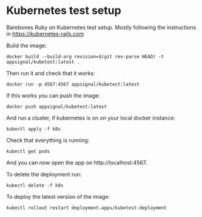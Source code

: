 # Kubernetes test setup

Barebones Ruby on Kubernetes test setup. Mostly following the
instructions in https://kubernetes-rails.com

Build the image:

```
docker build --build-arg revision=$(git rev-parse HEAD) -t appsignal/kubetest:latest .
```

Then run it and check that it works:

```
docker run -p 4567:4567 appsignal/kubetest:latest
```

If this works you can push the image:

```
docker push appsignal/kubetest:latest
```

And run a cluster, if kubernetes is on on your local docker instance:

```
kubectl apply -f k8s
```

Check that everything is running:

```
kubectl get pods
```

And you can now open the app on http://localhost:4567.

To delete the deployment run:

```
kubectl delete -f k8s
```

To deploy the latest version of the image:

```
kubectl rollout restart deployment.apps/kubetest-deployment
```
